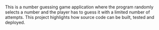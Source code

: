 This is a number guessing game application where the program randomly selects a number and the player has to guess it with a limited number of attempts. This project highlights how source code can be built, tested and deployed.   